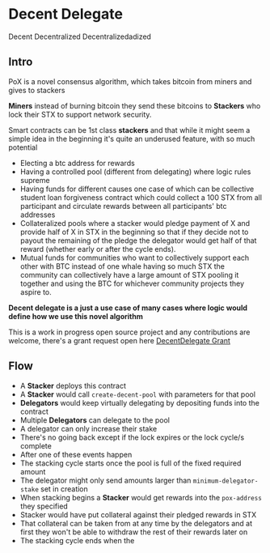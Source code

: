 # Decent Delegate
Decent Decentralized Decentralizedadized

## Intro
PoX is a novel consensus algorithm, which takes bitcoin from miners and gives to stackers


**Miners** instead of burning bitcoin they send these bitcoins to **Stackers** who lock their STX to support network security.


Smart contracts can be 1st class **stackers** and that while it might seem a simple idea in the beginning it's quite an underused feature, with so much potential

- Electing a btc address for rewards
- Having a controlled pool (different from delegating) where logic rules supreme
- Having funds for different causes one case of which can be collective student loan forgiveness contract which could collect a 100 STX from all participant and circulate rewards between all participants' btc addresses
- Collateralized pools where a stacker would pledge payment of X and provide half of X in STX in the beginning so that if they decide not to payout the remaining of the pledge the delegator would get half of that reward (whether early or after the cycle ends).
- Mutual funds for communities who want to collectively support each other with BTC instead of one whale having so much STX the community can collectively have a large amount of STX pooling it together and using the BTC for whichever community projects they aspire to.


**Decent delegate is a just a use case of many cases where logic would define how we use this novel algorithm**


This is a work in progress open source project and any contributions are welcome, there's a grant request open here [DecentDelegate Grant](https://github.com/stacksgov/Stacks-Grants/issues/69)


## Flow

- A **Stacker** deploys this contract
- A **Stacker** would call `create-decent-pool` with parameters for that pool
- **Delegators** would keep virtually delegating by depositing funds into the contract
- Multiple **Delegators** can delegate to the pool
- A delegator can only increase their stake
- There's no going back except if the lock expires or the lock cycle/s complete
- After one of these events happen 
- The stacking cycle starts once the pool is full of the fixed required amount
- The delegator might only send amounts larger than `minimum-delegator-stake` set in creation
- When stacking begins a **Stacker**  would get rewards into the `pox-address` they specified
- Stacker would have put collateral against their pledged rewards in STX
- That collateral can be taken from at any time by the delegators and at first they won't be able to withdraw the rest of their rewards later on
- The stacking cycle ends when the 
 